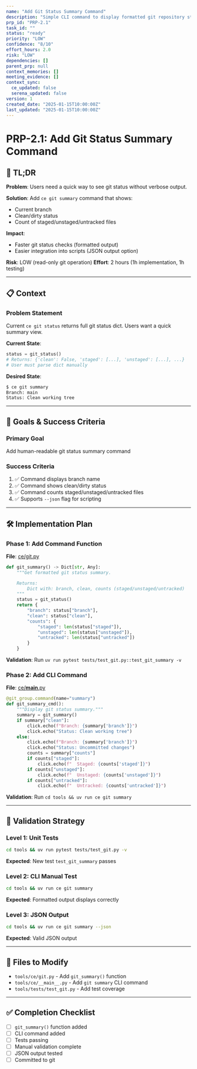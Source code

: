 ```yaml
---
name: "Add Git Status Summary Command"
description: "Simple CLI command to display formatted git repository status with branch info and file counts"
prp_id: "PRP-2.1"
task_id: ""
status: "ready"
priority: "LOW"
confidence: "8/10"
effort_hours: 2.0
risk: "LOW"
dependencies: []
parent_prp: null
context_memories: []
meeting_evidence: []
context_sync:
  ce_updated: false
  serena_updated: false
version: 1
created_date: "2025-01-15T10:00:00Z"
last_updated: "2025-01-15T10:00:00Z"
---
```


# PRP-2.1: Add Git Status Summary Command

## 🎯 TL;DR

**Problem**: Users need a quick way to see git status without verbose output.

**Solution**: Add `ce git summary` command that shows:

- Current branch
- Clean/dirty status
- Count of staged/unstaged/untracked files

**Impact**:

- Faster git status checks (formatted output)
- Easier integration into scripts (JSON output option)

**Risk**: LOW (read-only git operation)
**Effort**: 2 hours (1h implementation, 1h testing)

---

## 📋 Context

### Problem Statement

Current `ce git status` returns full git status dict. Users want a quick summary view.

**Current State**:

```python
status = git_status()
# Returns: {'clean': False, 'staged': [...], 'unstaged': [...], ...}
# User must parse dict manually
```

**Desired State**:

```bash
$ ce git summary
Branch: main
Status: Clean working tree
```

---

## 🎯 Goals & Success Criteria

### Primary Goal

Add human-readable git status summary command

### Success Criteria

1. ✅ Command displays branch name
2. ✅ Command shows clean/dirty status
3. ✅ Command counts staged/unstaged/untracked files
4. ✅ Supports `--json` flag for scripting

---

## 🛠️ Implementation Plan

### Phase 1: Add Command Function

**File**: [ce/git.py](ce/git.py)

```python
def git_summary() -> Dict[str, Any]:
    """Get formatted git status summary.

    Returns:
        Dict with: branch, clean, counts (staged/unstaged/untracked)
    """
    status = git_status()
    return {
        "branch": status["branch"],
        "clean": status["clean"],
        "counts": {
            "staged": len(status["staged"]),
            "unstaged": len(status["unstaged"]),
            "untracked": len(status["untracked"])
        }
    }
```

**Validation**: Run `uv run pytest tests/test_git.py::test_git_summary -v`

### Phase 2: Add CLI Command

**File**: [ce/**main**.py](ce/__main__.py)

```python
@git_group.command(name="summary")
def git_summary_cmd():
    """Display git status summary."""
    summary = git_summary()
    if summary["clean"]:
        click.echo(f"Branch: {summary['branch']}")
        click.echo("Status: Clean working tree")
    else:
        click.echo(f"Branch: {summary['branch']}")
        click.echo("Status: Uncommitted changes")
        counts = summary["counts"]
        if counts["staged"]:
            click.echo(f"  Staged: {counts['staged']}")
        if counts["unstaged"]:
            click.echo(f"  Unstaged: {counts['unstaged']}")
        if counts["untracked"]:
            click.echo(f"  Untracked: {counts['untracked']}")
```

**Validation**: Run `cd tools && uv run ce git summary`

---

## 🧪 Validation Strategy

### Level 1: Unit Tests

```bash
cd tools && uv run pytest tests/test_git.py -v
```

**Expected**: New test `test_git_summary` passes

### Level 2: CLI Manual Test

```bash
cd tools && uv run ce git summary
```

**Expected**: Formatted output displays correctly

### Level 3: JSON Output

```bash
cd tools && uv run ce git summary --json
```

**Expected**: Valid JSON output

---

## 📁 Files to Modify

- `tools/ce/git.py` - Add `git_summary()` function
- `tools/ce/__main__.py` - Add `git summary` CLI command
- `tools/tests/test_git.py` - Add test coverage

---

## ✅ Completion Checklist

- [ ] `git_summary()` function added
- [ ] CLI command added
- [ ] Tests passing
- [ ] Manual validation complete
- [ ] JSON output tested
- [ ] Committed to git
